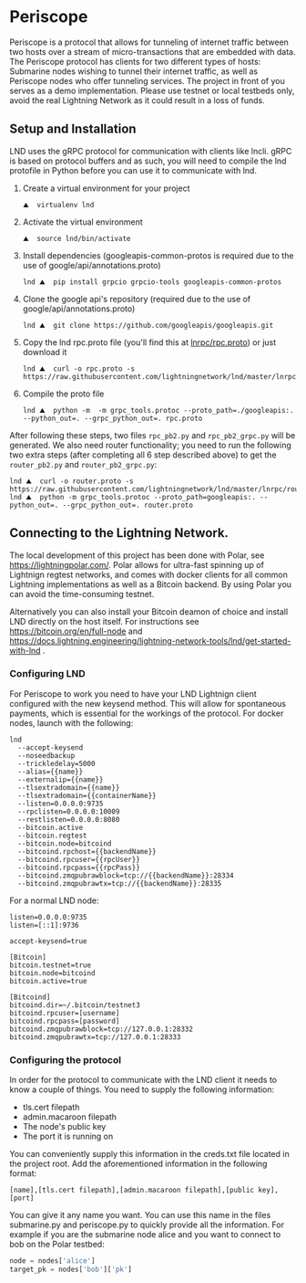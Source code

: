 # Periscope
Periscope is a protocol that allows for tunneling of internet traffic between two hosts over a stream of micro-transactions that are embedded with data. The Periscope protocol has clients for two different types of hosts: Submarine nodes wishing to tunnel their internet traffic, as well as Periscope nodes who offer tunneling services.
The project in front of you serves as a demo implementation. Please use testnet or local testbeds only, avoid the real Lightning Network as it could result in a loss of funds.


## Setup and Installation

LND uses the gRPC protocol for communication with clients like lncli. gRPC is based on protocol buffers and as such, you will need to compile the lnd protofile in Python before you can use it to communicate with lnd.

1. Create a virtual environment for your project
    ```shell
    ⛰  virtualenv lnd
    ```
2. Activate the virtual environment
    ```shell
    ⛰  source lnd/bin/activate
    ```
3. Install dependencies (googleapis-common-protos is required due to the use of
  google/api/annotations.proto)
    ```shell
    lnd ⛰  pip install grpcio grpcio-tools googleapis-common-protos
    ```
4. Clone the google api's repository (required due to the use of
  google/api/annotations.proto)
    ```shell
    lnd ⛰  git clone https://github.com/googleapis/googleapis.git
    ```
5. Copy the lnd rpc.proto file (you'll find this at
  [lnrpc/rpc.proto](https://github.com/lightningnetwork/lnd/blob/master/lnrpc/rpc.proto))
  or just download it
    ```shell
    lnd ⛰  curl -o rpc.proto -s https://raw.githubusercontent.com/lightningnetwork/lnd/master/lnrpc/rpc.proto
    ```
6. Compile the proto file
    ```shell
    lnd ⛰  python -m  -m grpc_tools.protoc --proto_path=./googleapis:. --python_out=. --grpc_python_out=. rpc.proto
    ```

After following these steps, two files `rpc_pb2.py` and `rpc_pb2_grpc.py` will be generated. We also need router functionality; you need to run the following two
extra steps (after completing all 6 step described above) to get the `router_pb2.py` and `router_pb2_grpc.py`:

```shell
lnd ⛰  curl -o router.proto -s https://raw.githubusercontent.com/lightningnetwork/lnd/master/lnrpc/routerrpc/router.proto
lnd ⛰  python -m grpc_tools.protoc --proto_path=googleapis:. --python_out=. --grpc_python_out=. router.proto
```

## Connecting to the Lightning Network.
The local development of this project has been done with Polar, see https://lightningpolar.com/. Polar allows for ultra-fast spinning up of Lightnign regtest networks, and comes with docker clients for all common Lightning implementations as well as a Bitcoin backend. By using Polar you can avoid the time-consuming testnet. 

Alternatively you can also install your Bitcoin deamon of choice and install LND directly on the host itself. For instructions see https://bitcoin.org/en/full-node and https://docs.lightning.engineering/lightning-network-tools/lnd/get-started-with-lnd .

### Configuring LND
For Periscope to work you need to have your LND Lightnign client configured with the new keysend method. This will allow for spontaneous payments, which is essential for the workings of the protocol.
For docker nodes, launch with the following:
```
lnd
  --accept-keysend
  --noseedbackup
  --trickledelay=5000
  --alias={{name}}
  --externalip={{name}}
  --tlsextradomain={{name}}
  --tlsextradomain={{containerName}}
  --listen=0.0.0.0:9735
  --rpclisten=0.0.0.0:10009
  --restlisten=0.0.0.0:8080
  --bitcoin.active
  --bitcoin.regtest
  --bitcoin.node=bitcoind
  --bitcoind.rpchost={{backendName}}
  --bitcoind.rpcuser={{rpcUser}}
  --bitcoind.rpcpass={{rpcPass}}
  --bitcoind.zmqpubrawblock=tcp://{{backendName}}:28334
  --bitcoind.zmqpubrawtx=tcp://{{backendName}}:28335
```

For a normal LND node:

```
listen=0.0.0.0:9735
listen=[::1]:9736

accept-keysend=true

[Bitcoin]
bitcoin.testnet=true
bitcoin.node=bitcoind
bitcoin.active=true

[Bitcoind]
bitcoind.dir=~/.bitcoin/testnet3
bitcoind.rpcuser=[username]
bitcoind.rpcpass=[password]
bitcoind.zmqpubrawblock=tcp://127.0.0.1:28332
bitcoind.zmqpubrawtx=tcp://127.0.0.1:28333
```

### Configuring the protocol
In order for the protocol to communicate with the LND client it needs to know a couple of things. You need to supply the following information:
- tls.cert filepath
- admin.macaroon filepath
- The node's public key
- The port it is running on

You can conveniently supply this information in the creds.txt file located in the project root. Add the aforementioned information in the following format:
```
[name],[tls.cert filepath],[admin.macaroon filepath],[public key],[port]
```
You can give it any name you want. You can use this name in the files submarine.py and periscope.py to quickly provide all the information. For example if you are the submarine node alice and you want to connect to bob on the Polar testbed:
```python
node = nodes['alice']
target_pk = nodes['bob']['pk']
